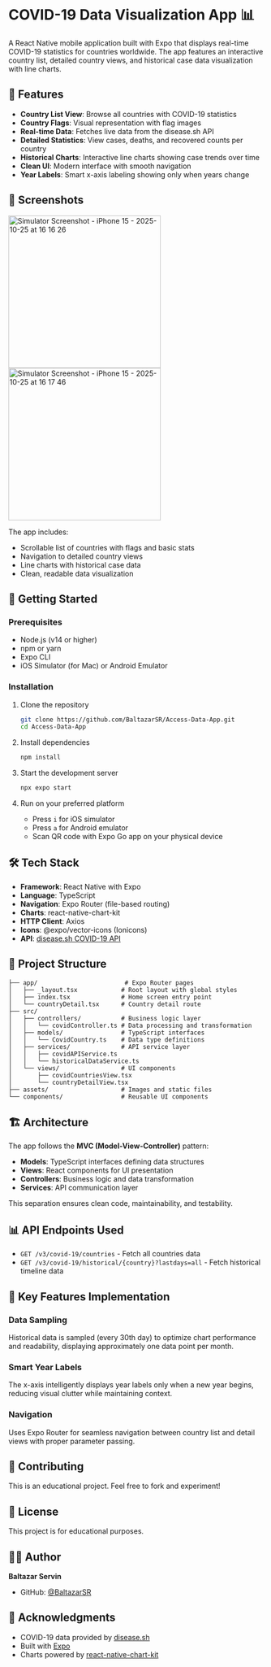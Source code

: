 # COVID-19 Data Visualization App 📊

A React Native mobile application built with Expo that displays real-time COVID-19 statistics for countries worldwide. The app features an interactive country list, detailed country views, and historical case data visualization with line charts.

## 🌟 Features

- **Country List View**: Browse all countries with COVID-19 statistics
- **Country Flags**: Visual representation with flag images
- **Real-time Data**: Fetches live data from the disease.sh API
- **Detailed Statistics**: View cases, deaths, and recovered counts per country
- **Historical Charts**: Interactive line charts showing case trends over time
- **Clean UI**: Modern interface with smooth navigation
- **Year Labels**: Smart x-axis labeling showing only when years change

## 📱 Screenshots
<img width="300" alt="Simulator Screenshot - iPhone 15 - 2025-10-25 at 16 16 26" src="https://github.com/user-attachments/assets/de6d36c1-a1af-4d7e-87b0-c1210b7f37ed" />
<img width="300" alt="Simulator Screenshot - iPhone 15 - 2025-10-25 at 16 17 46" src="https://github.com/user-attachments/assets/159cb86f-bbbf-416d-bdee-76cd503fefbb" />

The app includes:
- Scrollable list of countries with flags and basic stats
- Navigation to detailed country views
- Line charts with historical case data
- Clean, readable data visualization

## 🚀 Getting Started

### Prerequisites

- Node.js (v14 or higher)
- npm or yarn
- Expo CLI
- iOS Simulator (for Mac) or Android Emulator

### Installation

1. Clone the repository
   ```bash
   git clone https://github.com/BaltazarSR/Access-Data-App.git
   cd Access-Data-App
   ```

2. Install dependencies
   ```bash
   npm install
   ```

3. Start the development server
   ```bash
   npx expo start
   ```

4. Run on your preferred platform
   - Press `i` for iOS simulator
   - Press `a` for Android emulator
   - Scan QR code with Expo Go app on your physical device

## 🛠️ Tech Stack

- **Framework**: React Native with Expo
- **Language**: TypeScript
- **Navigation**: Expo Router (file-based routing)
- **Charts**: react-native-chart-kit
- **HTTP Client**: Axios
- **Icons**: @expo/vector-icons (Ionicons)
- **API**: [disease.sh COVID-19 API](https://disease.sh/)

## 📁 Project Structure

```
├── app/                        # Expo Router pages
│   ├── _layout.tsx            # Root layout with global styles
│   ├── index.tsx              # Home screen entry point
│   └── countryDetail.tsx      # Country detail route
├── src/
│   ├── controllers/           # Business logic layer
│   │   └── covidController.ts # Data processing and transformation
│   ├── models/                # TypeScript interfaces
│   │   └── CovidCountry.ts    # Data type definitions
│   ├── services/              # API service layer
│   │   ├── covidAPIService.ts
│   │   └── historicalDataService.ts
│   └── views/                 # UI components
│       ├── covidCountriesView.tsx
│       └── countryDetailView.tsx
├── assets/                    # Images and static files
└── components/                # Reusable UI components
```

## 🏗️ Architecture

The app follows the **MVC (Model-View-Controller)** pattern:

- **Models**: TypeScript interfaces defining data structures
- **Views**: React components for UI presentation
- **Controllers**: Business logic and data transformation
- **Services**: API communication layer

This separation ensures clean code, maintainability, and testability.

## 📊 API Endpoints Used

- `GET /v3/covid-19/countries` - Fetch all countries data
- `GET /v3/covid-19/historical/{country}?lastdays=all` - Fetch historical timeline data

## 🎨 Key Features Implementation

### Data Sampling
Historical data is sampled (every 30th day) to optimize chart performance and readability, displaying approximately one data point per month.

### Smart Year Labels
The x-axis intelligently displays year labels only when a new year begins, reducing visual clutter while maintaining context.

### Navigation
Uses Expo Router for seamless navigation between country list and detail views with proper parameter passing.

## 🤝 Contributing

This is an educational project. Feel free to fork and experiment!

## 📄 License

This project is for educational purposes.

## 👨‍💻 Author

**Baltazar Servin**
- GitHub: [@BaltazarSR](https://github.com/BaltazarSR)

## 🙏 Acknowledgments

- COVID-19 data provided by [disease.sh](https://disease.sh/)
- Built with [Expo](https://expo.dev/)
- Charts powered by [react-native-chart-kit](https://github.com/indiespirit/react-native-chart-kit)
